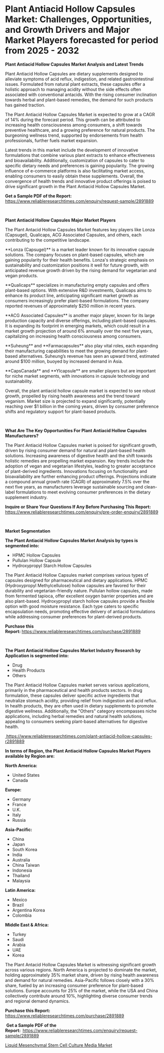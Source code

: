 <p><h1>Plant Antiacid Hollow Capsules Market: Challenges, Opportunities, and Growth Drivers and Major Market Players forecasted for period from 2025 - 2032</h1></p><p><strong>Plant Antiacid Hollow Capsules Market Analysis and Latest Trends</strong></p>
<p><p>Plant Antiacid Hollow Capsules are dietary supplements designed to alleviate symptoms of acid reflux, indigestion, and related gastrointestinal issues. Formulated from natural plant extracts, these capsules offer a holistic approach to managing acidity without the side effects often associated with conventional antacids. With the rising consumer inclination towards herbal and plant-based remedies, the demand for such products has gained traction.</p><p>The Plant Antiacid Hollow Capsules Market is expected to grow at a CAGR of 14% during the forecast period. This growth can be attributed to increasing health consciousness among consumers, a shift towards preventive healthcare, and a growing preference for natural products. The burgeoning wellness trend, supported by endorsements from health professionals, further fuels market expansion.</p><p>Latest trends in this market include the development of innovative formulations that combine various plant extracts to enhance effectiveness and bioavailability. Additionally, customization of capsules to cater to specific dietary needs and preferences is gaining popularity. The growing influence of e-commerce platforms is also facilitating market access, enabling consumers to easily obtain these supplements. Overall, the convergence of health trends and innovative product offerings is poised to drive significant growth in the Plant Antiacid Hollow Capsules Market.</p></p>
<p><strong>Get a Sample PDF of the Report:&nbsp;</strong> <a href="https://www.reliableresearchtimes.com/enquiry/request-sample/2891889?utm_campaign=3059&utm_medium=2&utm_source=Github&utm_content=ia&utm_term=14032025&utm_id=plant-antiacid-hollow-capsules">https://www.reliableresearchtimes.com/enquiry/request-sample/2891889</a></p>
<p>&nbsp;</p>
<p><strong>Plant Antiacid Hollow Capsules Major Market Players</strong></p>
<p><p>The Plant Antacid Hollow Capsules Market features key players like Lonza (Capsugel), Qualicaps, ACG Associated Capsules, and others, each contributing to the competitive landscape. </p><p>**Lonza (Capsugel)** is a market leader known for its innovative capsule solutions. The company focuses on plant-based capsules, which are gaining popularity for their health benefits. Lonza's strategic emphasis on sustainability and customization positions it well for future growth, with anticipated revenue growth driven by the rising demand for vegetarian and vegan products.</p><p>**Qualicaps** specializes in manufacturing empty capsules and offers plant-based options. With extensive R&D investments, Qualicaps aims to enhance its product line, anticipating significant market growth as consumers increasingly prefer plant-based formulations. The company reported revenues of approximately $250 million in recent years.</p><p>**ACG Associated Capsules** is another major player, known for its large production capacity and diverse offerings, including plant-based capsules. It is expanding its footprint in emerging markets, which could result in a market growth projection of around 6% annually over the next five years, capitalizing on increasing health consciousness among consumers.</p><p>**Suheung** and **Farmacapsules** also play vital roles, each expanding their manufacturing capabilities to meet the growing demand for plant-based alternatives. Suheung’s revenue has seen an upward trend, estimated around $100 million, buoyed by increased demand in Asia. </p><p>**CapsCanada** and **Ylcapsule** are smaller players but are important for niche market segments, with innovations in capsule technology and sustainability.</p><p>Overall, the plant antiacid hollow capsule market is expected to see robust growth, propelled by rising health awareness and the trend toward veganism. Market size is projected to expand significantly, potentially reaching over $1 billion in the coming years, driven by consumer preference shifts and regulatory support for plant-based products.</p></p>
<p>&nbsp;</p>
<p><strong>What Are The Key Opportunities For Plant Antiacid Hollow Capsules Manufacturers?</strong></p>
<p><p>The Plant Antiacid Hollow Capsules market is poised for significant growth, driven by rising consumer demand for natural and plant-based health solutions. Increasing awareness of digestive health and the shift towards holistic remedies are propelling market expansion. Key trends include the adoption of vegan and vegetarian lifestyles, leading to greater acceptance of plant-derived ingredients. Innovations focusing on functionality and bioavailability are further enhancing product offerings. Projections indicate a compound annual growth rate (CAGR) of approximately 7.5% over the next five years, as manufacturers leverage sustainable sourcing and clean-label formulations to meet evolving consumer preferences in the dietary supplement industry.</p></p>
<p><strong>Inquire or Share Your Questions If Any Before Purchasing This Report:</strong> <a href="https://www.reliableresearchtimes.com/enquiry/pre-order-enquiry/2891889?utm_campaign=3059&utm_medium=2&utm_source=Github&utm_content=ia&utm_term=14032025&utm_id=plant-antiacid-hollow-capsules">https://www.reliableresearchtimes.com/enquiry/pre-order-enquiry/2891889</a></p>
<p>&nbsp;</p>
<p><strong>Market Segmentation</strong></p>
<p><strong>The Plant Antiacid Hollow Capsules Market Analysis by types is segmented into:</strong></p>
<p><ul><li>HPMC Hollow Capsules</li><li>Pullulan Hollow Capsule</li><li>Hydroxypropyl Starch Hollow Capsules</li></ul></p>
<p><p>The Plant Antiacid Hollow Capsules market comprises various types of capsules designed for pharmaceutical and dietary applications. HPMC (Hydroxypropyl Methylcellulose) hollow capsules are favored for their durability and vegetarian-friendly nature. Pullulan hollow capsules, made from fermented tapioca, offer excellent oxygen barrier properties and are also plant-based. Hydroxypropyl starch hollow capsules provide a flexible option with good moisture resistance. Each type caters to specific encapsulation needs, promoting effective delivery of antiacid formulations while addressing consumer preferences for plant-derived products.</p></p>
<p><strong>Purchase this Report:&nbsp;</strong><a href="https://www.reliableresearchtimes.com/purchase/2891889?utm_campaign=3059&utm_medium=2&utm_source=Github&utm_content=ia&utm_term=14032025&utm_id=plant-antiacid-hollow-capsules">https://www.reliableresearchtimes.com/purchase/2891889</a></p>
<p>&nbsp;</p>
<p><strong>The Plant Antiacid Hollow Capsules Market Industry Research by Application is segmented into:</strong></p>
<p><ul><li>Drug</li><li>Health Products</li><li>Others</li></ul></p>
<p><p>The Plant Antiacid Hollow Capsules market serves various applications, primarily in the pharmaceutical and health products sectors. In drug formulation, these capsules deliver specific active ingredients that neutralize stomach acidity, providing relief from indigestion and acid reflux. In health products, they are often used in dietary supplements to promote digestive wellness. Additionally, the "Others" category encompasses niche applications, including herbal remedies and natural health solutions, appealing to consumers seeking plant-based alternatives for digestive health.</p></p>
<p><a href="https://www.reliableresearchtimes.com/plant-antiacid-hollow-capsules-r2891889?utm_campaign=3059&utm_medium=2&utm_source=Github&utm_content=ia&utm_term=14032025&utm_id=plant-antiacid-hollow-capsules">&nbsp;https://www.reliableresearchtimes.com/plant-antiacid-hollow-capsules-r2891889</a></p>
<p><strong>In terms of Region, the Plant Antiacid Hollow Capsules Market Players available by Region are:</strong></p>
<p>
    <p> <strong> North America: </strong>
        <ul>
            <li>United States</li>
            <li>Canada</li>
        </ul>
        </p> 
    <p> <strong> Europe: </strong>
        <ul>
            <li>Germany</li>
            <li>France</li>
            <li>U.K.</li>
            <li>Italy</li>
            <li>Russia</li>
        </ul>
        </p> 
    <p> <strong> Asia-Pacific: </strong>
        <ul>
            <li>China</li>
            <li>Japan</li>
            <li>South Korea</li>
            <li>India</li>
            <li>Australia</li>
            <li>China Taiwan</li>
            <li>Indonesia</li>
            <li>Thailand</li>
            <li>Malaysia</li>
        </ul>
        </p> 
    <p> <strong> Latin America: </strong>
        <ul>
            <li>Mexico</li>
            <li>Brazil</li>
            <li>Argentina Korea</li>
            <li>Colombia</li>
        </ul>
        </p> 
    <p> <strong> Middle East & Africa: </strong>
        <ul>
            <li>Turkey</li>
            <li>Saudi</li>
            <li>Arabia</li>
            <li>UAE</li>
            <li>Korea</li>
        </ul>
    </p>
    </p>
<p><p>The Plant Antacid Hollow Capsules Market is witnessing significant growth across various regions. North America is projected to dominate the market, holding approximately 35% market share, driven by rising health awareness and demand for natural remedies. Asia-Pacific follows closely with a 30% share, fueled by an increasing consumer preference for plant-based solutions. Europe accounts for 25% of the market, while the USA and China collectively contribute around 10%, highlighting diverse consumer trends and regional demand dynamics.</p></p>
<p><strong>Purchase this Report: </strong><a href="https://www.reliableresearchtimes.com/purchase/2891889?utm_campaign=3059&utm_medium=2&utm_source=Github&utm_content=ia&utm_term=14032025&utm_id=plant-antiacid-hollow-capsules">https://www.reliableresearchtimes.com/purchase/2891889</a></p>
<p>&nbsp;<strong>Get a Sample PDF of the Report:&nbsp;&nbsp;</strong><a href="https://www.reliableresearchtimes.com/enquiry/request-sample/2891889?utm_campaign=3059&utm_medium=2&utm_source=Github&utm_content=ia&utm_term=14032025&utm_id=plant-antiacid-hollow-capsules">https://www.reliableresearchtimes.com/enquiry/request-sample/2891889</a></p>
<p><strong></strong></p>
<p><p><a href="https://github.com/scaseiargas/Market-Research-Report-List-1/blob/main/liquid-mesenchymal-stem-cell-culture-media-market.md?utm_campaign=3059&utm_medium=2&utm_source=Github&utm_content=ia&utm_term=14032025&utm_id=plant-antiacid-hollow-capsules">Liquid Mesenchymal Stem Cell Culture Media Market</a></p></p>
